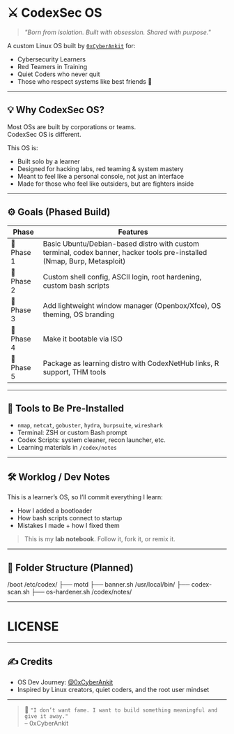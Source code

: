 # ⚔️ CodexSec OS

> _"Born from isolation. Built with obsession. Shared with purpose."_

A custom Linux OS built by [`0xCyberAnkit`](https://github.com/0xCyberAnkit) for:

- Cybersecurity Learners
- Red Teamers in Training
- Quiet Coders who never quit
- Those who respect systems like best friends 🖤

---

## 💡 Why CodexSec OS?

Most OSs are built by corporations or teams.  
CodexSec OS is different.

This OS is:

- Built solo by a learner
- Designed for hacking labs, red teaming & system mastery
- Meant to feel like a personal console, not just an interface
- Made for those who feel like outsiders, but are fighters inside

---

## ⚙️ Goals (Phased Build)

| Phase | Features |
|-------|----------|
| 🔹 Phase 1 | Basic Ubuntu/Debian-based distro with custom terminal, codex banner, hacker tools pre-installed (Nmap, Burp, Metasploit) |
| 🔸 Phase 2 | Custom shell config, ASCII login, root hardening, custom bash scripts |
| 🔻 Phase 3 | Add lightweight window manager (Openbox/Xfce), OS theming, OS branding |
| 🔺 Phase 4 | Make it bootable via ISO | 
| 🔰 Phase 5 | Package as learning distro with CodexNetHub links, R support, THM tools |

---

## 🧩 Tools to Be Pre-Installed

- `nmap`, `netcat`, `gobuster`, `hydra`, `burpsuite`, `wireshark`
- Terminal: ZSH or custom Bash prompt
- Codex Scripts: system cleaner, recon launcher, etc.
- Learning materials in `/codex/notes`

---

## 🛠 Worklog / Dev Notes

This is a learner’s OS, so I’ll commit everything I learn:
- How I added a bootloader
- How bash scripts connect to startup
- Mistakes I made + how I fixed them

> This is my **lab notebook**. Follow it, fork it, or remix it.

---

## 📂 Folder Structure (Planned)

/boot
/etc/codex/
├── motd
├── banner.sh
/usr/local/bin/
├── codex-scan.sh
├── os-hardener.sh
/codex/notes/

---

# LICENSE

---

## ✍️ Credits

- OS Dev Journey: [@0xCyberAnkit](https://github.com/0xCyberAnkit)  
- Inspired by Linux creators, quiet coders, and the root user mindset

---

> 🖤 `"I don’t want fame. I want to build something meaningful and give it away."`  
> – 0xCyberAnkit
